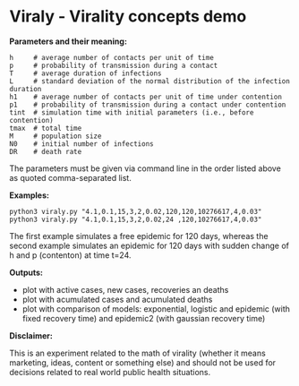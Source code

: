 # Viraly - Virality concepts demo

**Parameters and their meaning:**
```
h     # average number of contacts per unit of time
p     # probability of transmission during a contact
T     # average duration of infections
L     # standard deviation of the normal distribution of the infection duration
h1    # average number of contacts per unit of time under contention
p1    # probability of transmission during a contact under contention
tint  # simulation time with initial parameters (i.e., before contention)
tmax  # total time
M     # population size
N0    # initial number of infections
DR    # death rate
```
The parameters must be given via command line in the order listed above as quoted comma-separated list.

**Examples:**
```
python3 viraly.py "4.1,0.1,15,3,2,0.02,120,120,10276617,4,0.03"
python3 viraly.py "4.1,0.1,15,3,2,0.02,24 ,120,10276617,4,0.03"
```

The first example simulates a free epidemic for 120 days, whereas the second example simulates an epidemic for 120 days with sudden change of h and p (contenton) at time t=24.

**Outputs:**

* plot with active cases, new cases, recoveries an deaths
* plot with acumulated cases and acumulated deaths
* plot with comparison of models: exponential, logistic and epidemic (with fixed recovery time) and epidemic2 (with gaussian recovery time)

**Disclaimer:**

This is an experiment related to the math of virality (whether it means marketing, ideas, content or something else) and should not be used for decisions related to real world public health situations.
